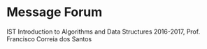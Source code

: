 # Message Forum

IST Introduction to Algorithms and Data Structures 2016-2017, Prof. Francisco Correia dos Santos